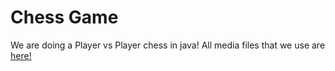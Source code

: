 # Chess Game

We are doing a Player vs Player chess in java!
All media files that we use are [here!][medialink]



[medialink]: https://hello.com
